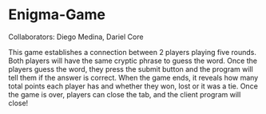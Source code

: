 # Enigma-Game

Collaborators: Diego Medina, Dariel Core

This game establishes a connection between 2 players playing five rounds. Both players will have the same cryptic phrase to guess the word. Once the players guess the word, they press the submit button and the program will tell them if the answer is correct. When the game ends, it reveals how many total points each player has and whether they won, lost or it was a tie. Once the game is over, players can close the tab, and the client program will close!
